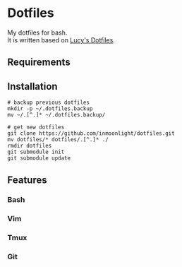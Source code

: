# Dotfiles

My dotfiles for bash.<br>
It is written based on [Lucy's Dotfiles](https://github.com/e9t/dotfiles).

## Requirements

## Installation
```shell
# backup previous dotfiles
mkdir -p ~/.dotfiles.backup
mv ~/.[^.]* ~/.dotfiles.backup/

# get new dotfiles
git clone https://github.com/inmoonlight/dotfiles.git
mv dotfiles/* dotfiles/.[^.]* ./
rmdir dotfiles
git submodule init
git submodule update
```

## Features

### Bash

### Vim

### Tmux

### Git

